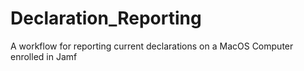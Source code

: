 # Declaration_Reporting
A workflow for reporting current declarations on a MacOS Computer enrolled in Jamf
